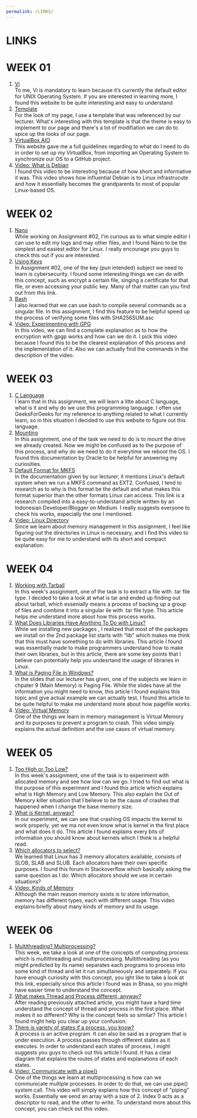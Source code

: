 ```yaml
---
permalink: /LINKS/
---
```


# LINKS

# WEEK 01
1. [Vi](https://www.cs.colostate.edu/helpdocs/vi.html)<br/>
To me, Vi is mandatory to learn because it’s currently the default editor for UNIX Operating System. If you are interested in learning more, I found this website to be quite interesting and easy to understand
2. [Template](https://doit.vlsm.org/003.html)<br/>
For the look of my page, I use a template that was referenced by our lecturer. What's interesting with this template is that the theme is easy to implement to our page and there's a lot of modifiation we can do to spice up the looks of our page.
3. [VirtualBox AIO](https://osp4diss.vlsm.org/)<br/>
This website gave me a full guidelines regarding to what do I need to do in order to set up my VirtualBox, from importing an Operating System to synchronize our OS to a GitHub project. 
4. [Video: What is Debian](https://www.youtube.com/watch?v=LEAcYZqTYk8)<br/>
I found this video to be interesting because of how short and informative it was. This video shows how influential Debian is to Linux infrastrucute and how it essentially becomes the grandparents to most of popular Linux-based OS. 

# WEEK 02
1. [Nano](https://linuxize.com/post/how-to-use-nano-text-editor/)<br/>
While working on Assignment #02, I'm curious as to what simple editor I can use to edit my logs and may other files, and I found Nano to be the simplest and easiest editor for Linux. I really encourage you guys to check this out if you are interested.
2. [Using Keys](https://www.howtogeek.com/427982/how-to-encrypt-and-decrypt-files-with-gpg-on-linux/)<br/>
In Assignment #02, one of the key (pun intended) subject we need to learn is cybersecurity. I found some interesting things we can do with this concept, such as encrypt a certain file, singing a certificate for that file, or even accessing your public key. Many of that matter can you find out from this link.
3. [Bash](https://ryanstutorials.net/bash-scripting-tutorial/bash-script.php)<br/>
I also learned that we can use bash to compile several commands as a singular file. In this assignment, I find this feature to be helpful speed up the process of verifying some files with SHA256SUM.asc
4. [Video: Experimenting with GPG](https://www.youtube.com/watch?v=iEloW5QCvKI)<br/>
In this video, we can find a complete explanation as to how the encryption with gpgp works and how can we do it. I pick this video because I found this to be the clearest explanation of this process and the implementation of it. Also we can actually find the commands in the description of the video.

# WEEK 03
1. [C Language](https://www.geeksforgeeks.org/c-language-set-1-introduction/)<br/>
I learn that in this assignment, we will learn a litte about C language, what is it and why do we use this programming language. I often use GeeksForGeeks for my reference to anything related to what I currently learn, so in this situation I decided to use this website to figure out this language.
2. [Mounting](https://docs.oracle.com/cd/E19455-01/805-7228/6j6q7ueup/index.html)<br/>
In this assignment, one of the task we need to do is to mount the drive we already created. Now we might be confused as to the purpose of this process, and why do we need to do it everytime we reboot the OS. I found this documentation by Oracle to be helpful for answering my curiosities.
3. [Default Format for MKFS](https://medium.com/teknomuslim/penjelasan-file-system-extended-ext-di-linux-jenis-ext2-ext3-ext4-3181d79bb764)<br/>
In the documentation given by our lecturer, it mentions Linux's default system when we run a MKFS command as EXT2. Confused, I tend to research as to why is this format be the default and what makes this format superior than the other formats Linux can access. This link is a research compiled into a easy-to-understand article written by an Indonesian Developer/Blogger on Medium. I really suggests everyone to check his works, especially the one I mentioned.
4. [Video: Linux Directory](https://www.youtube.com/watch?v=42iQKuQodW4)<br/>
Since we learn about memory management in this assignment, I feel like figuring out the directories in Linux is necessary, and I find this video to be quite easy for me to understand with its short and compact explanation.

# WEEK 04
1. [Working with Tarball](https://www.networkworld.com/article/3328840/working-with-tarballs-on-linux.html)<br/>
In this week's assignment, one of the task is to extract a file with .tar file type. I decided to take a look at what is tar and ended up finding out about tarball, which essenially means a process of backing up a group of files and combine it into a singular ile with .tar file type. This article helps me understand more about how this process works. 
2. [What Does Libraries Have Anything To Do with Linux?](https://tldp.org/HOWTO/Program-Library-HOWTO/)<br/>
While we installing new packages , I realized that most of the packages we install on the 2nd package list starts with "lib" which makes me think that this must have something to do with libraries. This article I found was essentially made to make programmers understand how to make their own libraries, but in this article, there are some key points that I believe can potentially help you undesrtand the usage of libraries in Linux. 
3. [What is Paging File in Windows?](https://www.howtogeek.com/126430/htg-explains-what-is-the-windows-page-file-and-should-you-disable-it/)<br/>
In the slides that our lecturer has given, one of the subjects we learn in chpater 9 (Main Memory) is Paging File. While the slides have all the information you might need to know, this article I found explains this topic and give actual example we can actually test. I found this article to be quite helpful to make me understand more about how pagefile works.
4. [Video: Virtual Memory](https://www.youtube.com/watch?v=qlH4-oHnBb8)<br/>
One of the things we learn in memory management is Virtual Memory and its purposes to prevent a program to crash. This video simply explains the actual definition and the use cases of virtual memory. 

# WEEK 05
1. [Too High or Too Low?](https://knowledge.broadcom.com/external/article/168029/high-and-low-memory-explanation.html)<br/>
In this week's assignment, one of the task is to experiment with allocated memory and see how low can we go. I tried to find out what is the purpose of this experiment and I found this article which explains what is High Memory and Low Memory. This also explain the Out of Memory killer situation that I believe to be the cause of crashes that happened when I change the base memory size.
2. [What is Kernel, anyway?](https://www.baeldung.com/cs/os-kernel)<br/>
In our experiment, we can see that crashing OS impacts the kernel to work properly, yet we ma not even know what is kernel in the first place and what does it do. This article I found explains every bits of information you should know about kernels which I think is a helpful read. 
3. [Which allocators to select?](https://stackoverflow.com/questions/15470560/what-to-choose-between-slab-and-slub-allocator-in-linux-kernel)<br/>
We learned that Linux has 3 memory allocators available, consists of SLOB, SLAB and SLUB. Each allocators have their own specific purposes. I found this forum in Stackoverflow which basically asking the same question as I do: Which allocators should we use in certain situations?
4. [Video: Kinds of Memory](https://www.youtube.com/watch?v=dZcszUj5szA)<br/>
Although the main reason memory exists is to store information, memory has different types, each with different usage. This video explains briefly about many kinds of memory and its usage. 

# WEEK 06
1. [Multithreading? Multiprocessing?](https://blogs.uajy.ac.id/idekom/2019/08/23/pengertian-multi-processing-dan-multi-threading-pada-komputer/)<br/>
This week, we take a look at one of the concepts of computing process which is multithreading and multiprocessing. Multithreading (as you might predicted by its name) separates each programs to process into some kind of thread and let it run simultaneously and separately. If you have enough curiosity with this concept, you ight like to take a look at this link, especially since this article I found was in Bhasa, so you might have easier time to understand the concept.
2. [What makes Thread and Process different, anyway?](https://www.geeksforgeeks.org/difference-between-process-and-thread/)<br/>
After reading previously attached article, you might have a hard time understand the concept of thread and process in the first place. What makes it so different? Why is the concept feels so similar? This article I found might help you clear up your confusion.  
3. [There is variety of states if a process, you know?](https://www.tutorialspoint.com/what-are-the-different-states-of-a-process)<br/>
A process is an active program. It can also be said as a program that is under execution. A process passes through different states as it executes. In order to understand each states of process, I might suggests you guys to check out this article I found. It has a clear diagram that explains the routes of states and explanations of each states.
4. [Video: Communicate with a pipe()](https://www.youtube.com/watch?v=uHH7nHkgZ4w)<br/>
One of the things we learn at multiprocessing is how can we communicate multiple processes. In order to do that, we can use pipe() system call. This video will simply explains how this concept of "piping" works. Essentially we send an array with a size of 2. Index 0 acts as a descriptor to read, and the other to write. To understand more about this concept, you can check out this video.  
